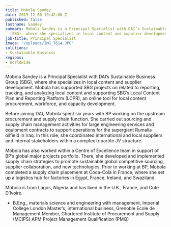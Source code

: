 ```yaml
---
title: Mobola Sandey
date: 2019-12-06 19:42:00 Z
published: false
lastname: Sandey
summary: Mobola Sandey is a Principal Specialist with DAI’s Sustainable Business Group
  (SBG), where she specializes in local content and supplier development.
job-title: Principal Specialist
image: "/uploads/IMG_7614.JPG"
solutions:
- Sustainable Business
regions:
- Worldwide
---
```


Mobola Sandey is a Principal Specialist with DAI’s Sustainable Business Group (SBG), where she specializes in local content and supplier development. Mobola has supported SBG projects on related to reporting, tracking, and analyzing local content and supporting SBG’s Local Content Plan and Reporting Platform (LCPR), an online tool for local content  procurement, workforce, and capacity development. 

Before joining DAI, Mobola spent six years with BP working on the upstream procurement and supply chain function. She carried out sourcing and supply chain management activities for large engineering services and equipment contracts to support operations for the supergiant Rumalia oilfield in Iraq. In this role, she coordinated international and local suppliers and internal stakeholders within a complex tripartite JV structure. 

Mobola has also worked within a Centre of Excellence team in support of BP’s global major projects portfolio. There, she developed and implemented supply chain strategies to promote sustainable global competitive sourcing, supplier collaboration, and new technologies. Prior to working at BP, Mobola completed a supply chain placement at Coca-Cola in France, where she set up a logistics hub for factories in Egypt, France, Ireland, and Swaziland.

Mobola is from Lagos, Nigeria and has lived in the U.K., France, and Cote D’Ivoire. 

* B.Eng., materials science and engineering with management, Imperial College London 
Master’s, international business, Grenoble Ecole de Management 
Member, Chartered Institute of Procurement and Supply (MCIPS)
APM Project Management Qualification (PMQ)
